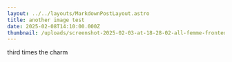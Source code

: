 ```yaml
---
layout: ../../layouts/MarkdownPostLayout.astro
title: another image test
date: 2025-02-08T14:10:00.000Z
thumbnail: /uploads/screenshot-2025-02-03-at-18-28-02-all-femme-fronted-allfemmefronted-•-instagram-photos-and-videos.png
---
```

third times the charm
